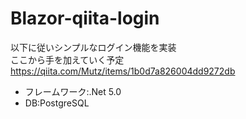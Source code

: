 # Blazor-qiita-login

以下に従いシンプルなログイン機能を実装  
ここから手を加えていく予定  
https://qiita.com/Mutz/items/1b0d7a826004dd9272db

* フレームワーク:.Net 5.0
* DB:PostgreSQL
